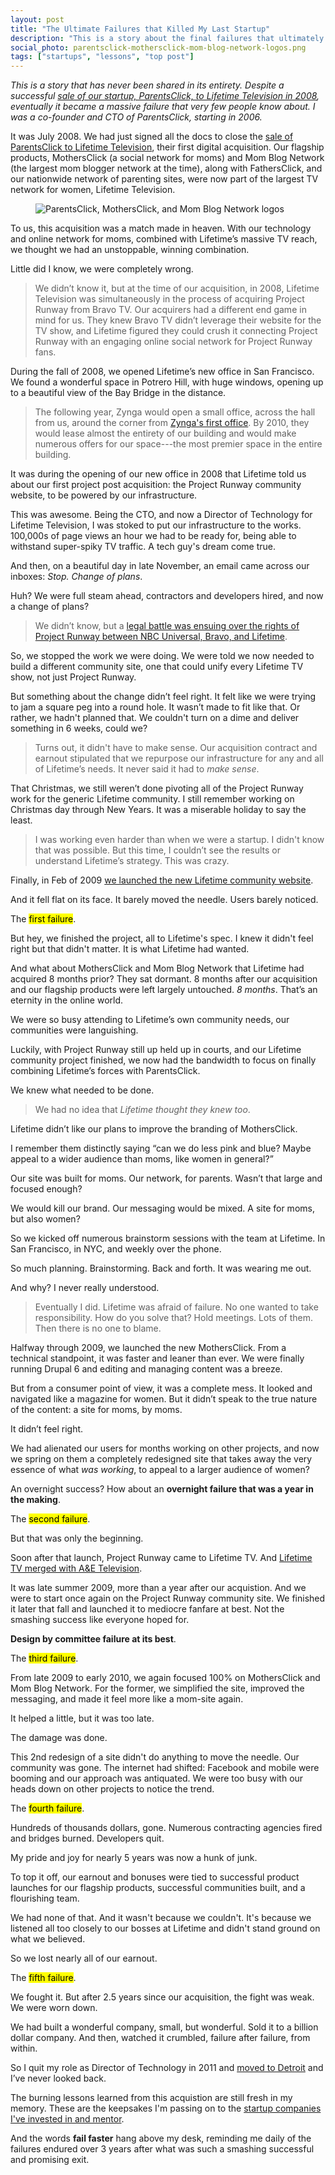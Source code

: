 ```yaml
---
layout: post
title: "The Ultimate Failures that Killed My Last Startup"
description: "This is a story about the final failures that ultimately killed my last startup, ParentsClick."
social_photo: parentsclick-mothersclick-mom-blog-network-logos.png
tags: ["startups", "lessons", "top post"]
---
```


*This is a story that has never been shared in its entirety. Despite a successful [sale of our startup, ParentsClick, to Lifetime Television in 2008](https://www.google.com/search?q=lifetime+parentsclick&oq=lifetime+parentsclick), eventually it became a massive failure that very few people know about. I was a co-founder and CTO of ParentsClick, starting in 2006.*

It was July 2008. We had just signed all the docs to close the [sale of ParentsClick to Lifetime Television](http://tedserbinski.com/mothersclick-acquired-by-lifetime-networks/), their first digital acquisition. Our flagship products, MothersClick (a social network for moms) and Mom Blog Network (the largest mom blogger network at the time), along with FathersClick, and our nationwide network of parenting sites, were now part of the largest TV network for women, Lifetime Television.

<figure>
<img src="{% asset_path parentsclick-mothersclick-mom-blog-network-logos.png %}" title="ParentsClick, MothersClick, and Mom Blog Network logos">
</figure>

To us, this acquisition was a match made in heaven. With our technology and online network for moms, combined with Lifetime’s massive TV reach, we thought we had an unstoppable, winning combination.

Little did I know, we were completely wrong.

> We didn’t know it, but at the time of our acquisition, in 2008, Lifetime Television was simultaneously in the process of acquiring Project Runway from Bravo TV. Our acquirers had a different end game in mind for us. They knew Bravo TV didn’t leverage their website for the TV show, and Lifetime figured they could crush it connecting Project Runway with an engaging online social network for Project Runway fans.

During the fall of 2008, we opened Lifetime’s new office in San Francisco. We found a wonderful space in Potrero Hill, with huge windows, opening up to a beautiful view of the Bay Bridge in the distance.

> The following year, Zynga would open a small office, across the hall from us, around the corner from [Zynga's first office](http://blogs.wsj.com/deals/2011/07/06/zynga-founder-mark-pincus-also-smart-real-estate-investor/). By 2010, they would lease almost the entirety of our building and would make numerous offers for our space---the most premier space in the entire building.

It was during the opening of our new office in 2008 that Lifetime told us about our first project post acquisition: the Project Runway community website, to be powered by our infrastructure.

This was awesome. Being the CTO, and now a Director of Technology for Lifetime Television, I was stoked to put our infrastructure to the works. 100,000s of page views an hour we had to be ready for, being able to withstand super-spiky TV traffic. A tech guy's dream come true.

And then, on a beautiful day in late November, an email came across our inboxes: *Stop. Change of plans*.

Huh? We were full steam ahead, contractors and developers hired, and now a change of plans?

> We didn’t know, but a [legal battle was ensuing over the rights of Project Runway between NBC Universal, Bravo, and Lifetime](http://www.zap2it.com/tv/zap-project-runway-suit-over,0,1109752.story).

So, we stopped the work we were doing. We were told we now needed to build a different community site, one that could unify every Lifetime TV show, not just Project Runway.

But something about the change didn’t feel right. It felt like we were trying to jam a square peg into a round hole. It wasn’t made to fit like that. Or rather, we hadn't planned that. We couldn't turn on a dime and deliver something in 6 weeks, could we?

> Turns out, it didn't have to make sense. Our acquisition contract and earnout stipulated that we repurpose our infrastructure for any and all of Lifetime’s needs. It never said it had to *make sense*.

That Christmas, we still weren’t done pivoting all of the Project Runway work for the generic Lifetime community. I still remember working on Christmas day through New Years. It was a miserable holiday to say the least.

> I was working even harder than when we were a startup. I didn't know that was possible. But this time, I couldn’t see the results or understand Lifetime’s strategy. This was crazy.

Finally, in Feb of 2009 [we launched the new Lifetime community website](http://tedserbinski.com/drupal/mylifetime-community-launches/).

And it fell flat on its face. It barely moved the needle. Users barely noticed.

The <mark>first failure</mark>.

But hey, we finished the project, all to Lifetime's spec. I knew it didn't feel right but that didn't matter. It is what Lifetime had wanted.

And what about MothersClick and Mom Blog Network that Lifetime had acquired 8 months prior? They sat dormant. 8 months after our acquisition and our flagship products were left largely untouched. *8 months*. That’s an eternity in the online world.

We were so busy attending to Lifetime’s own community needs, our communities were languishing.

Luckily, with Project Runway still up held up in courts, and our Lifetime community project finished, we now had the bandwidth to focus on finally combining Lifetime’s forces with ParentsClick.

We knew what needed to be done.

> We had no idea that *Lifetime thought they knew too*.

Lifetime didn’t like our plans to improve the branding of MothersClick.

I remember them distinctly saying “can we do less pink and blue? Maybe appeal to a wider audience than moms, like women in general?”

Our site was built for moms. Our network, for parents. Wasn’t that large and focused enough?

We would kill our brand. Our messaging would be mixed. A site for moms, but also women?

So we kicked off numerous brainstorm sessions with the team at Lifetime. In San Francisco, in NYC, and weekly over the phone.

So much planning. Brainstorming. Back and forth. It was wearing me out.

And why? I never really understood.

> Eventually I did. Lifetime was afraid of failure. No one wanted to take responsibility. How do you solve that? Hold meetings. Lots of them. Then there is no one to blame.

Halfway through 2009, we launched the new MothersClick. From a technical standpoint, it was faster and leaner than ever. We were finally running Drupal 6 and editing and managing content was a breeze.

But from a consumer point of view, it was a complete mess. It looked and navigated like a magazine for women. But it didn’t speak to the true nature of the content: a site for moms, by moms.

It didn’t feel right.

We had alienated our users for months working on other projects, and now we spring on them a completely redesigned site that takes away the very essence of what *was working*, to appeal to a larger audience of women?

An overnight success? How about an **overnight failure that was a year in the making**.

The <mark>second failure</mark>.

But that was only the beginning.

Soon after that launch, Project Runway came to Lifetime TV. And [Lifetime TV merged with A&E Television](http://www.nytimes.com/2009/08/28/business/media/28lifetime.html).

It was late summer 2009, more than a year after our acquistion. And we were to start once again on the Project Runway community site. We finished it later that fall and launched it to mediocre fanfare at best. Not the smashing success like everyone hoped for.

**Design by committee failure at its best**.

The <mark>third failure</mark>.

From late 2009 to early 2010, we again focused 100% on MothersClick and Mom Blog Network. For the former, we simplified the site, improved the messaging, and made it feel more like a mom-site again.

It helped a little, but it was too late.

The damage was done.

This 2nd redesign of a site didn't do anything to move the needle. Our community was gone. The internet had shifted: Facebook and mobile were booming and our approach was antiquated. We were too busy with our heads down on other projects to notice the trend.

The <mark>fourth failure</mark>.

Hundreds of thousands dollars, gone. Numerous contracting agencies fired and bridges burned. Developers quit.

My pride and joy for nearly 5 years was now a hunk of junk.

To top it off, our earnout and bonuses were tied to successful product launches for our flagship products, successful communities built, and a flourishing team.

We had none of that. And it wasn't because we couldn't. It's because we listened all too closely to our bosses at Lifetime and didn't stand ground on what we believed.

So we lost nearly all of our earnout.

The <mark>fifth failure</mark>.

We fought it. But after 2.5 years since our acquisition, the fight was weak. We were worn down.

We had built a wonderful company, small, but wonderful. Sold it to a billion dollar company. And then, watched it crumbled, failure after failure, from within.

So I quit my role as Director of Technology in 2011 and [moved to Detroit](http://tedserbinski.com/the-entrepreneurial-gold-rush-why-i-moved-from-san-francisco-to-detroit/) and I’ve never looked back.

The burning lessons learned from this acquistion are still fresh in my memory. These are the keepsakes I'm passing on to the [startup companies I've invested in and mentor](http://tedserbinski.com/startup-portfolio.html).

And the words **fail faster** hang above my desk, reminding me daily of the failures endured over 3 years after what was such a smashing successful and promising exit.
